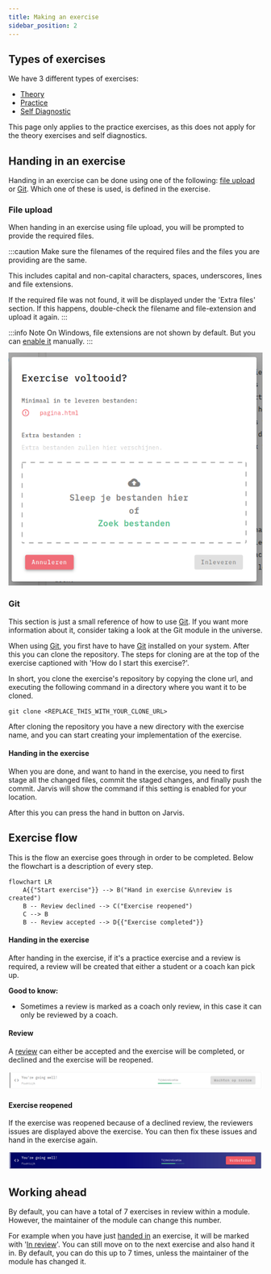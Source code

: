 ```yaml
---
title: Making an exercise
sidebar_position: 2
---
```


## Types of exercises

We have 3 different types of exercises:

- [Theory](introduction)
- [Practice](introduction)
- [Self Diagnostic](introduction#self-diagnostic)

This page only applies to the practice exercises, as this does not apply for the theory exercises and self diagnostics.

## Handing in an exercise

Handing in an exercise can be done using one of the following: [file upload](#file-upload) or [Git](#git). Which one of
these is used, is defined in the exercise.

### File upload

When handing in an exercise using file upload, you will be prompted to provide the required files.

:::caution
Make sure the filenames of the required files and the files you are providing are the same.

This includes capital and non-capital characters, spaces, underscores, lines and file extensions.

If the required file was not found, it will be displayed under the 'Extra files' section. If this happens, double-check
the filename and file-extension and upload it again.
:::

:::info Note
On Windows, file extensions are not shown by default. But you
can [enable it](https://www.google.com/search?channel=fs&client=ubuntu-sn&q=windows+enable+file+extensions) manually.
:::

![File upload without files](/img/docs/exercises/flow/file-upload-no-files.png)

### Git

This section is just a small reference of how to use [Git](https://git-scm.com/). If you want more information about it,
consider taking a look at the Git module in the universe.

When using [Git](https://git-scm.com/), you first have to have [Git](https://git-scm.com/) installed on your system.
After this you can clone the repository. The steps for cloning are at the top of
the exercise captioned with 'How do I start this exercise?'.

In short, you clone the exercise's repository by copying the clone url, and executing the following command in a
directory where you want it to be cloned.

```shell
git clone <REPLACE_THIS_WITH_YOUR_CLONE_URL>
```

After cloning the repository you have a new directory with the exercise name, and you can start creating your
implementation of the exercise.

#### Handing in the exercise

When you are done, and want to hand in the exercise, you need to
first stage all the changed files, commit the staged
changes, and finally push the commit. Jarvis will show the command if this
setting is enabled for your location.

After this you can press the hand in button on Jarvis.

## Exercise flow

This is the flow an exercise goes through in order to be completed. Below the flowchart is a description of every
step.

```mermaid
flowchart LR
    A{{"Start exercise"}} --> B("Hand in exercise &\nreview is created")
    B -- Review declined --> C("Exercise reopened")
    C --> B
    B -- Review accepted --> D{{"Exercise completed"}}
```

#### Handing in the exercise

After handing in the exercise, if it's a practice exercise and a review is required, a review will be created that
either a student or a coach kan pick up.

**Good to know:**

- Sometimes a review is marked as a coach only review, in this case it can only be reviewed by a coach.

#### Review

A [review](reviews) can either be accepted and the exercise will be completed, or declined and the exercise will be
reopened.

![Exercise waiting for review](/img/docs/exercises/flow/waiting-for-review.png)

#### Exercise reopened

If the exercise was reopened because of a declined review, the reviewers issues are displayed above the exercise.
You can then fix these issues and hand in the exercise again.

![Exercise open for improvements](/img/docs/exercises/flow/open-for-improvements.png)

## Working ahead

By default, you can have a total of 7 exercises in review within a module. However, the maintainer of the module can
change this number.

For example when you have just [handed in](#handing-in-an-exercise) an exercise, it will be marked
with '[In review](#review)'. You
can still move on to the next exercise and also hand it in. By default, you can do this up to 7 times, unless the
maintainer of the module has changed it.

